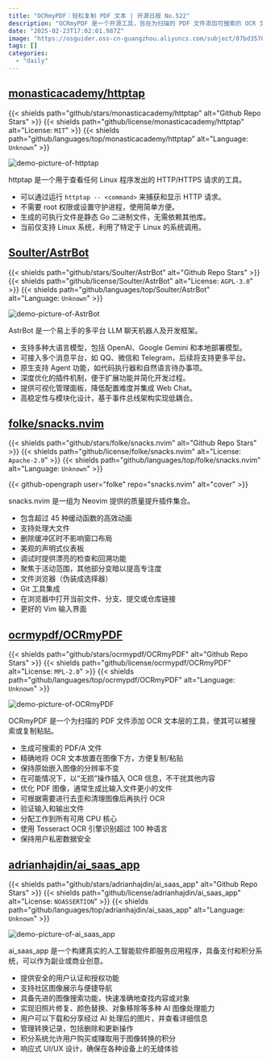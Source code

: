 ```yaml
---
title: "OCRmyPDF：轻松复制 PDF 文本 | 开源日报 No.522"
description: "OCRmyPDF 是一个开源工具，旨在为扫描的 PDF 文件添加可搜索的 OCR 文本层，支持生成 PDF/A 文件，保持图像分辨率，优化文件大小，并可在多个 CPU 核心上并行处理，使用 Tesseract OCR 引擎支持多语言识别，确保用户数据的私密性。"
date: "2025-02-23T17:02:01.987Z"
image: "https://osguider.oss-cn-guangzhou.aliyuncs.com/subject/87bd3570f4ec5de61e79cac87ead2353.png"
tags: []
categories:
  - "daily"
---
```


## [monasticacademy/httptap](https://github.com/monasticacademy/httptap)

{{< shields path="github/stars/monasticacademy/httptap" alt="Github Repo Stars" >}} {{< shields path="github/license/monasticacademy/httptap" alt="License: `MIT`" >}} {{< shields path="github/languages/top/monasticacademy/httptap" alt="Language: `Unknown`" >}}

![demo-picture-of-httptap](https://static.osguider.com/subject/github/monasticacademy/httptap/9caeae188d9e0ceda78ac4990ac58390.webp)

httptap 是一个用于查看任何 Linux 程序发出的 HTTP/HTTPS 请求的工具。

- 可以通过运行 `httptap -- <command>` 来捕获和显示 HTTP 请求。
- 不需要 root 权限或设置守护进程，使用简单方便。
- 生成的可执行文件是静态 Go 二进制文件，无需依赖其他库。
- 当前仅支持 Linux 系统，利用了特定于 Linux 的系统调用。
  
## [Soulter/AstrBot](https://github.com/Soulter/AstrBot)

{{< shields path="github/stars/Soulter/AstrBot" alt="Github Repo Stars" >}} {{< shields path="github/license/Soulter/AstrBot" alt="License: `AGPL-3.0`" >}} {{< shields path="github/languages/top/Soulter/AstrBot" alt="Language: `Unknown`" >}}

![demo-picture-of-AstrBot](https://static.osguider.com/subject/github/Soulter/AstrBot/d117a1cc95c86cccbbd5e300dd2d9b85.png)

AstrBot 是一个易上手的多平台 LLM 聊天机器人及开发框架。

- 支持多种大语言模型，包括 OpenAI、Google Gemini 和本地部署模型。
- 可接入多个消息平台，如 QQ、微信和 Telegram，后续将支持更多平台。
- 原生支持 Agent 功能，如代码执行器和自然语言待办事项。
- 深度优化的插件机制，便于扩展功能并简化开发过程。
- 提供可视化管理面板，降低配置难度并集成 Web Chat。
- 高稳定性与模块化设计，基于事件总线架构实现低耦合。
  
## [folke/snacks.nvim](https://github.com/folke/snacks.nvim)

{{< shields path="github/stars/folke/snacks.nvim" alt="Github Repo Stars" >}} {{< shields path="github/license/folke/snacks.nvim" alt="License: `Apache-2.0`" >}} {{< shields path="github/languages/top/folke/snacks.nvim" alt="Language: `Unknown`" >}}

{{< github-opengraph user="folke" repo="snacks.nvim" alt="cover" >}}

snacks.nvim 是一组为 Neovim 提供的质量提升插件集合。

- 包含超过 45 种缓动函数的高效动画
- 支持处理大文件
- 删除缓冲区时不影响窗口布局
- 美观的声明式仪表板
- 调试时提供漂亮的检查和回溯功能
- 聚焦于活动范围，其他部分变暗以提高专注度
- 文件浏览器（伪装成选择器）
- Git 工具集成
- 在浏览器中打开当前文件、分支、提交或仓库链接
- 更好的 Vim 输入界面
  
## [ocrmypdf/OCRmyPDF](https://github.com/ocrmypdf/OCRmyPDF)

{{< shields path="github/stars/ocrmypdf/OCRmyPDF" alt="Github Repo Stars" >}} {{< shields path="github/license/ocrmypdf/OCRmyPDF" alt="License: `MPL-2.0`" >}} {{< shields path="github/languages/top/ocrmypdf/OCRmyPDF" alt="Language: `Unknown`" >}}

![demo-picture-of-OCRmyPDF](https://static.osguider.com/subject/github/ocrmypdf/OCRmyPDF/757579a7fa037bea36aac8ffb8725c9f.svg)

OCRmyPDF 是一个为扫描的 PDF 文件添加 OCR 文本层的工具，使其可以被搜索或复制粘贴。

- 生成可搜索的 PDF/A 文件
- 精确地将 OCR 文本放置在图像下方，方便复制/粘贴
- 保持原始嵌入图像的分辨率不变
- 在可能情况下，以“无损”操作插入 OCR 信息，不干扰其他内容
- 优化 PDF 图像，通常生成比输入文件更小的文件
- 可根据需要进行去歪和清理图像后再执行 OCR
- 验证输入和输出文件
- 分配工作到所有可用 CPU 核心
- 使用 Tesseract OCR 引擎识别超过 100 种语言
- 保持用户私密数据安全
  
## [adrianhajdin/ai_saas_app](https://github.com/adrianhajdin/ai_saas_app)

{{< shields path="github/stars/adrianhajdin/ai_saas_app" alt="Github Repo Stars" >}} {{< shields path="github/license/adrianhajdin/ai_saas_app" alt="License: `NOASSERTION`" >}} {{< shields path="github/languages/top/adrianhajdin/ai_saas_app" alt="Language: `Unknown`" >}}

![demo-picture-of-ai_saas_app](https://static.osguider.com/subject/github/adrianhajdin/ai_saas_app/9feff21cb586673a2f52f9d08791e4cf.png)

ai_saas_app 是一个构建真实的人工智能软件即服务应用程序，具备支付和积分系统，可以作为副业或商业创意。

- 提供安全的用户认证和授权功能
- 支持社区图像展示与便捷导航
- 具备先进的图像搜索功能，快速准确地查找内容或对象
- 实现旧照片修复、颜色替换、对象移除等多种 AI 图像处理能力
- 用户可以下载和分享经过 AI 处理后的图片，并查看详细信息
- 管理转换记录，包括删除和更新操作
- 积分系统允许用户购买或赚取用于图像转换的积分
- 响应式 UI/UX 设计，确保在各种设备上的无缝体验
  
